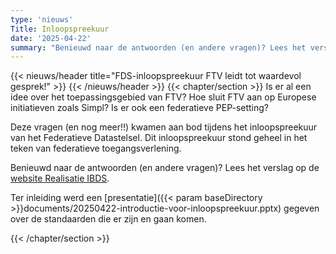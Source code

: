 ```yaml
---
type: 'nieuws'
Title: Inloopspreekuur
date: '2025-04-22'
summary: "Benieuwd naar de antwoorden (en andere vragen)? Lees het verslag op de [website Realisatie IBDS](https://realisatieibds.nl/groups/view/0056c9ef-5c2e-44f9-a998-e735f1e9ccaa/federatief-datastelsel/blog/view/68b34b4a-f51c-461e-ac89-a183acf38924/inloopspreekuur-federatieve-toegangsverlening-ftv-leidt-tot-een-waardevol-gesprek)."
---
```


{{< nieuws/header title="FDS-inloopspreekuur FTV leidt tot waardevol gesprek!" >}}
{{< /nieuws/header >}}
{{< chapter/section >}}
Is er al een idee over het toepassingsgebied van FTV? Hoe sluit FTV aan op Europese initiatieven zoals Simpl? Is er ook een federatieve PEP-setting?

Deze vragen (en nog meer!!) kwamen aan bod tijdens het inloopspreekuur van het Federatieve Datastelsel. Dit inloopspreekuur stond geheel in het teken van federatieve toegangsverlening.

Benieuwd naar de antwoorden (en andere vragen)? Lees het verslag op de [website Realisatie IBDS](https://realisatieibds.nl/groups/view/0056c9ef-5c2e-44f9-a998-e735f1e9ccaa/federatief-datastelsel/blog/view/68b34b4a-f51c-461e-ac89-a183acf38924/inloopspreekuur-federatieve-toegangsverlening-ftv-leidt-tot-een-waardevol-gesprek).

Ter inleiding werd een [presentatie]({{< param baseDirectory >}}documents/20250422-introductie-voor-inloopspreekuur.pptx) gegeven over de standaarden die er zijn en gaan komen. 

{{< /chapter/section >}}
